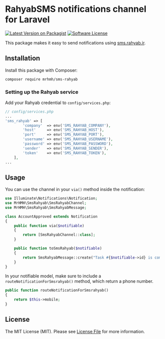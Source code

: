 # RahyabSMS notifications channel for Laravel

[![Latest Version on Packagist](https://img.shields.io/packagist/v/mrhmh/sms-rahyab.svg?style=flat-square)](https://packagist.org/packages/mrhmh/sms-rahyab)
[![Software License](https://img.shields.io/badge/license-MIT-brightgreen.svg?style=flat-square)](LICENSE.md)

This package makes it easy to send notifications using [sms.rahyab.ir](http://sms.rahyab.ir/).

## Installation

Install this package with Composer:

```bash
composer require mrhmh/sms-rahyab
```
### Setting up the Rahyab service

Add your Rahyab credential to `config/services.php`:

```php
// config/services.php
...
'sms_rahyab' => [
        'company'  => env('SMS_RAHYAB_COMPANY'),
        'host'     => env('SMS_RAHYAB_HOST'),
        'port'     => env('SMS_RAHYAB_PORT'),
        'username' => env('SMS_RAHYAB_USERNAME'),
        'password' => env('SMS_RAHYAB_PASSWORD'),
        'sender'   => env('SMS_RAHYAB_SENDER'),
        'token'    => env('SMS_RAHYAB_TOKEN'),
    ],
...
```

## Usage

You can use the channel in your `via()` method inside the notification:

```php
use Illuminate\Notifications\Notification;
use MrHMH\SmsRahyab\SmsRahyabChannel;
use MrHMH\SmsRahyab\SmsRahyabMessage;

class AccountApproved extends Notification
{
    public function via($notifiable)
    {
        return [SmsRahyabChannel::class];
    }

    public function toSmsRahyab($notifiable)
    {
        return SmsRahyabMessage::create("Task #{$notifiable->id} is complete!");
    }
}
```

In your notifiable model, make sure to include a `routeNotificationForSmsrahyab()` method, which return a phone number.

```php
public function routeNotificationForSmsrahyab()
{
    return $this->mobile;
}
```

## License

The MIT License (MIT). Please see [License File](LICENSE.md) for more information.
